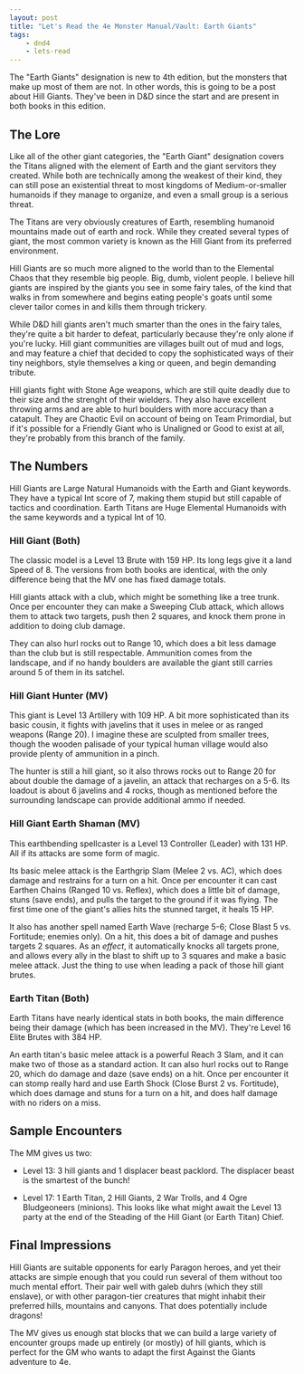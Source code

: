 ```yaml
---
layout: post
title: "Let's Read the 4e Monster Manual/Vault: Earth Giants"
tags:
    - dnd4
    - lets-read
---
```


The "Earth Giants" designation is new to 4th edition, but the monsters that make
up most of them are not. In other words, this is going to be a post about Hill
Giants. They've been in D&D since the start and are present in both books in
this edition.

## The Lore

Like all of the other giant categories, the "Earth Giant" designation covers the
Titans aligned with the element of Earth and the giant servitors they
created. While both are technically among the weakest of their kind, they can
still pose an existential threat to most kingdoms of Medium-or-smaller humanoids
if they manage to organize, and even a small group is a serious threat.

The Titans are very obviously creatures of Earth, resembling humanoid
mountains made out of earth and rock. While they created several types of giant,
the most common variety is known as the Hill Giant from its preferred
environment.

Hill Giants are so much more aligned to the world than to the Elemental Chaos
that they resemble big people. Big, dumb, violent people. I believe hill giants
are inspired by the giants you see in some fairy tales, of the kind that walks
in from somewhere and begins eating people's goats until some clever tailor
comes in and kills them through trickery.

While D&D hill giants aren't much smarter than the ones in the fairy tales,
they're quite a bit harder to defeat, particularly because they're only alone if
you're lucky. Hill giant communities are villages built out of mud and logs, and
may feature a chief that decided to copy the sophisticated ways of their tiny
neighbors, style themselves a king or queen, and begin demanding tribute.

Hill giants fight with Stone Age weapons, which are still quite deadly due to
their size and the strenght of their wielders. They also have excellent throwing
arms and are able to hurl boulders with more accuracy than a catapult. They are
Chaotic Evil on account of being on Team Primordial, but if it's possible for a
Friendly Giant who is Unaligned or Good to exist at all, they're probably from
this branch of the family.

## The Numbers

Hill Giants are Large Natural Humanoids with the Earth and Giant keywords. They
have a typical Int score of 7, making them stupid but still capable of tactics
and coordination. Earth Titans are Huge Elemental Humanoids with the same
keywords and a typical Int of 10.

### Hill Giant (Both)

The classic model is a Level 13 Brute with 159 HP. Its long legs give it a land
Speed of 8. The versions from both books are identical, with the only difference
being that the MV one has fixed damage totals.

Hill giants attack with a club, which might be something like a tree trunk. Once
per encounter they can make a Sweeping Club attack, which allows them to attack
two targets, push then 2 squares, and knock them prone in addition to doing club
damage.

They can also hurl rocks out to Range 10, which does a bit less damage than the
club but is still respectable. Ammunition comes from the landscape, and if no
handy boulders are available the giant still carries around 5 of them in its
satchel.

### Hill Giant Hunter (MV)

This giant is Level 13 Artillery with 109 HP. A bit more sophisticated than its
basic cousin, it fights with javelins that it uses in melee or as ranged weapons
(Range 20). I imagine these are sculpted from smaller trees, though the wooden
palisade of your typical human village would also provide plenty of ammunition
in a pinch.

The hunter is still a hill giant, so it also throws rocks out to Range 20 for
about double the damage of a javelin, an attack that recharges on a 5-6. Its
loadout is about 6 javelins and 4 rocks, though as mentioned before the
surrounding landscape can provide additional ammo if needed.

### Hill Giant Earth Shaman (MV)

This earthbending spellcaster is a Level 13 Controller (Leader) with 131
HP. All if its attacks are some form of magic.

Its basic melee attack is the Earthgrip Slam (Melee 2 vs. AC), which does damage
and restrains for a turn on a hit. Once per encounter it can cast Earthen Chains
(Ranged 10 vs. Reflex), which does a little bit of damage, stuns (save ends),
and pulls the target to the ground if it was flying. The first time one of the
giant's allies hits the stunned target, it heals 15 HP.

It also has another spell named Earth Wave (recharge 5-6; Close Blast 5
vs. Fortitude; enemies only). On a hit, this does a bit of damage and pushes
targets 2 squares. As an _effect_, it automatically knocks all targets prone,
and allows every ally in the blast to shift up to 3 squares and make a basic
melee attack. Just the thing to use when leading a pack of those hill giant
brutes.

### Earth Titan (Both)

Earth Titans have nearly identical stats in both books, the main difference
being their damage (which has been increased in the MV). They're Level 16 Elite
Brutes with 384 HP.

An earth titan's basic melee attack is a powerful Reach 3 Slam, and it can make
two of those as a standard action. It can also hurl rocks out to Range 20, which
do damage and daze (save ends) on a hit. Once per encounter it can stomp really
hard and use Earth Shock (Close Burst 2 vs. Fortitude), which does damage and
stuns for a turn on a hit, and does half damage with no riders on a miss.

## Sample Encounters

The MM gives us two:

- Level 13: 3 hill giants and 1 displacer beast packlord. The displacer beast is
  the smartest of the bunch!

- Level 17: 1 Earth Titan, 2 Hill Giants, 2 War Trolls, and 4 Ogre Bludgeoneers
  (minions). This looks like what might await the Level 13 party at the end of
  the Steading of the Hill Giant (or Earth Titan) Chief.

## Final Impressions

Hill Giants are suitable opponents for early Paragon heroes, and yet their
attacks are simple enough that you could run several of them without too much
mental effort. Their pair well with galeb duhrs (which they still enslave), or
with other paragon-tier creatures that might inhabit their preferred hills,
mountains and canyons. That does potentially include dragons!

The MV gives us enough stat blocks that we can build a large variety of
encounter groups made up entirely (or mostly) of hill giants, which is perfect
for the GM who wants to adapt the first Against the Giants adventure to 4e.
